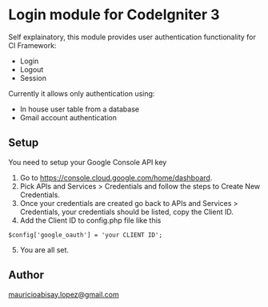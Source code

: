 # Login module for CodeIgniter 3

Self explainatory, this module provides user authentication functionality for CI Framework:
- Login
- Logout
- Session

Currently it allows only authentication using:
- In house user table from a database
- Gmail account authentication

## Setup

You need to setup your Google Console API key

1. Go to https://console.cloud.google.com/home/dashboard.
2. Pick APIs and Services > Credentials and follow the steps to Create New Credentials.
3. Once your credentials are created go back to APIs and Services > Credentials, your credentials should be listed, copy the Client ID.
4. Add the Client ID to config.php file like this
```
$config['google_oauth'] = 'your CLIENT ID';
```
5. You are all set.

## Author
mauricioabisay.lopez@gmail.com